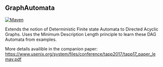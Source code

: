 ## GraphAutomata ##
[![Maven](https://github.com/marklemay/GraphAutomata/actions/workflows/maven.yml/badge.svg)](https://github.com/marklemay/GraphAutomata/actions/workflows/maven.yml)

Extends the notion of Deterministic Finite state Automata to Directed Acyclic Graphs.  Uses the Minimum Description Length principle to learn these DAG Automata from examples.

More details availible in the companion paper: https://www.usenix.org/system/files/conference/tapp2017/tapp17_paper_lemay.pdf
